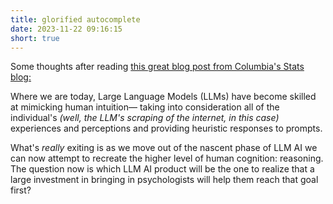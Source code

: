 ```yaml
---
title: glorified autocomplete
date: 2023-11-22 09:16:15
short: true
---
```


Some thoughts after reading [this great blog post from Columbia's Stats blog:](https://statmodeling.stat.columbia.edu/2023/11/18/i-disagree-with-geoff-hinton-regarding-glorified-autocomplete/)

Where we are today, Large Language Models (LLMs) have become skilled at mimicking human intuition— taking into consideration all of the individual's _(well, the LLM's scraping of the internet, in this case)_ experiences and perceptions and providing heuristic responses to prompts.

What's _really_ exiting is as we move out of the nascent phase of LLM AI we can now attempt to recreate the higher level of human cognition: reasoning. The question now is which LLM AI product will be the one to realize that a large investment in bringing in psychologists will help them reach that goal first?
